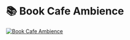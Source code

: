 # :books: Book Cafe Ambience

[![Book Cafe Ambience](https://img.youtube.com/vi/yJR3i1c42i8/0.jpg)](https://youtu.be/yJR3i1c42i8)
